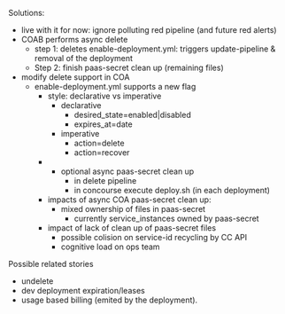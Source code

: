 Solutions:

* live with it for now: ignore polluting red pipeline (and future red alerts)
* COAB performs async delete
    * step 1: deletes enable-deployment.yml: triggers update-pipeline & removal of the deployment
    * Step 2: finish paas-secret clean up (remaining files)
* modify delete support in COA 
    * enable-deployment.yml supports a new flag 
        * style: declarative vs imperative
            * declarative
                * desired_state=enabled|disabled
                * expires_at=date
            * imperative
                * action=delete
                * action=recover
        * + optional async paas-secret clean up
            * in delete pipeline
            * in concourse execute deploy.sh (in each deployment)
        * impacts of async COA paas-secret clean up:
            * mixed ownership of files in paas-secret
                * currently service_instances owned by paas-secret
        * impact of lack of clean up of paas-secret files
            * possible colision on service-id recycling by CC API
            * cognitive load on ops team
            
Possible related stories
* undelete
* dev deployment expiration/leases
* usage based billing (emited by the deployment).
